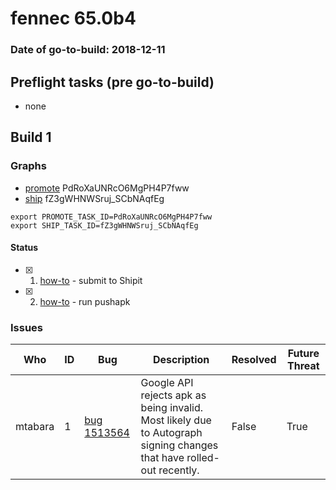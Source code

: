 # fennec 65.0b4

### Date of go-to-build: 2018-12-11

## Preflight tasks (pre go-to-build)
- none

## Build 1  

### Graphs
* [promote](https://tools.taskcluster.net/push-inspector/#/PdRoXaUNRcO6MgPH4P7fww) PdRoXaUNRcO6MgPH4P7fww
* [ship](https://tools.taskcluster.net/push-inspector/#/fZ3gWHNWSruj_SCbNAqfEg) fZ3gWHNWSruj_SCbNAqfEg
```
export PROMOTE_TASK_ID=PdRoXaUNRcO6MgPH4P7fww
export SHIP_TASK_ID=fZ3gWHNWSruj_SCbNAqfEg
```


#### Status
- [x] 1.  [how-to](https://wiki.mozilla.org/Release:Release_Automation_on_Mercurial:Starting_a_Release#Submit_to_Ship_It)  - submit to Shipit
- [x] 2.  [how-to](https://github.com/mozilla-releng/releasewarrior-2.0/blob/master/docs/release-promotion/mobile/howto.md)  - run pushapk

### Issues
| Who                 | ID               | Bug                                                                 | Description                | Resolved                | Future Threat                |
| ------------------- | ---------------- | ------------------------------------------------------------------- | -------------------------- | ----------------------- | ---------------------------- |
| mtabara  | 1 | [bug 1513564](https://bugzil.la/1513564)        | Google API rejects apk as being invalid. Most likely due to Autograph signing changes that have rolled-out recently. | False | True |

